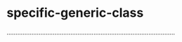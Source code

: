 # specific-generic-class
...............................................................................................
